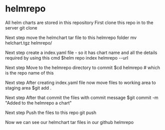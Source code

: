 # helmrepo
All helm charts are stored in this repository
First clone this repo in to the server
git clone 

Next step
move the helmchart tar file to this helmrepo folder
mv helchart.tgz helmrepo/

Next step
create a index.yaml file - so it has chart name and all the details required
by using this cmd
$helm repo index helmrepo --url <githubpageurl of this repo>

Next step
Move to the helmrepo directory to commit
$cd helmrepo   # which is the repo name of this 

Next step
After creating index.yaml file now move files to working area to staging area
$git add .

Next step
After that commit the files with commit message
$git commit -m "Added to the helmrepo a chart"

Next step
Push the files to this repo
git push

Now we can see our helmchart tar files in our github helmrepo
